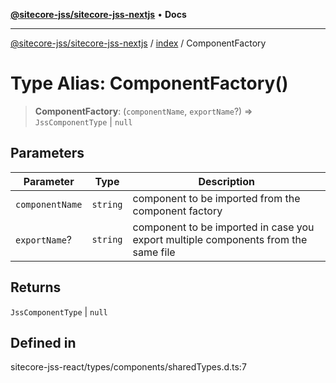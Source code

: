 [**@sitecore-jss/sitecore-jss-nextjs**](../../README.md) • **Docs**

***

[@sitecore-jss/sitecore-jss-nextjs](../../README.md) / [index](../README.md) / ComponentFactory

# Type Alias: ComponentFactory()

> **ComponentFactory**: (`componentName`, `exportName`?) => `JssComponentType` \| `null`

## Parameters

| Parameter | Type | Description |
| ------ | ------ | ------ |
| `componentName` | `string` | component to be imported from the component factory |
| `exportName`? | `string` | component to be imported in case you export multiple components from the same file |

## Returns

`JssComponentType` \| `null`

## Defined in

sitecore-jss-react/types/components/sharedTypes.d.ts:7
